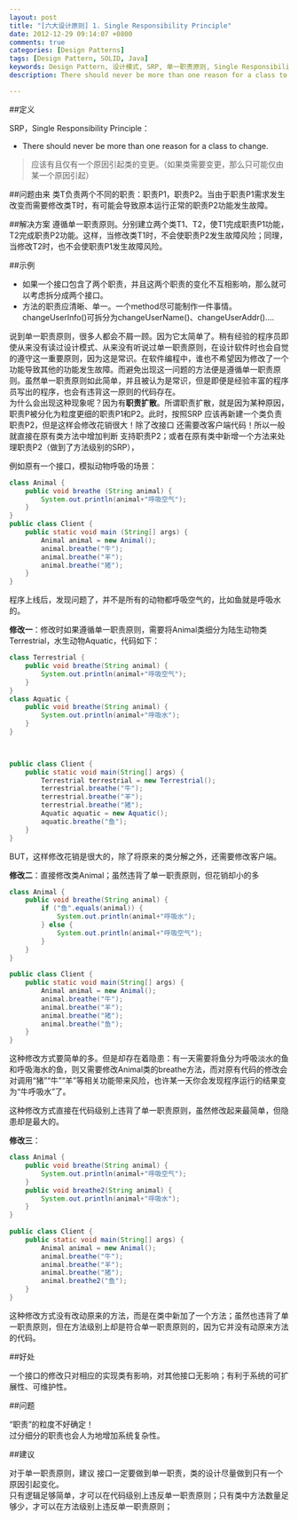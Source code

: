 ```yaml
---
layout: post
title: "[六大设计原则] 1. Single Responsibility Principle"
date: 2012-12-29 09:14:07 +0800
comments: true
categories: [Design Patterns]
tags: [Design Pattern, SOLID, Java] 
keywords: Design Pattern, 设计模式, SRP, 单一职责原则, Single Responsibility Principle, 设计原则
description: There should never be more than one reason for a class to change.  应该有且仅有一个原因引起类的变更。（如果类需要变更，那么只可能仅由某一个原因引起） 

---
```

##定义

SRP，Single Responsibility Principle：  

- There should never be more than one reason for a class to change.  
>应该有且仅有一个原因引起类的变更。（如果类需要变更，那么只可能仅由某一个原因引起）

##问题由来
类T负责两个不同的职责：职责P1，职责P2。当由于职责P1需求发生改变而需要修改类T时，有可能会导致原本运行正常的职责P2功能发生故障。  

##解决方案
遵循单一职责原则。分别建立两个类T1、T2，使T1完成职责P1功能，T2完成职责P2功能。这样，当修改类T1时，不会使职责P2发生故障风险；同理，当修改T2时，也不会使职责P1发生故障风险。     
<!--more-->

##示例

- 如果一个接口包含了两个职责，并且这两个职责的变化不互相影响，那么就可以考虑拆分成两个接口。
- 方法的职责应清晰、单一。一个method尽可能制作一件事情。changeUserInfo()可拆分为changeUserName()、changeUserAddr()....

说到单一职责原则，很多人都会不屑一顾。因为它太简单了。稍有经验的程序员即使从来没有读过设计模式、从来没有听说过单一职责原则，在设计软件时也会自觉的遵守这一重要原则，因为这是常识。在软件编程中，谁也不希望因为修改了一个功能导致其他的功能发生故障。而避免出现这一问题的方法便是遵循单一职责原则。虽然单一职责原则如此简单，并且被认为是常识，但是即便是经验丰富的程序员写出的程序，也会有违背这一原则的代码存在。    
为什么会出现这种现象呢？因为有**职责扩散**。所谓职责扩散，就是因为某种原因，职责P被分化为粒度更细的职责P1和P2。此时，按照SRP 应该再新建一个类负责职责P2，但是这样会修改花销很大！除了改接口 还需要改客户端代码！所以一般就直接在原有类方法中增加判断 支持职责P2；或者在原有类中新增一个方法来处理职责P2（做到了方法级别的SRP），

例如原有一个接口，模拟动物呼吸的场景：  
``` java
class Animal {    
    public void breathe (String animal) {    
        System.out.println(animal+"呼吸空气");    
    }    
}    
public class Client {    
    public static void main (String[] args) {    
        Animal animal = new Animal();    
        animal.breathe("牛");    
        animal.breathe("羊");    
        animal.breathe("猪");    
    }    
}
```

程序上线后，发现问题了，并不是所有的动物都呼吸空气的，比如鱼就是呼吸水的。

**修改一**：修改时如果遵循单一职责原则，需要将Animal类细分为陆生动物类Terrestrial，水生动物Aquatic，代码如下：  
``` java
class Terrestrial {    
    public void breathe(String animal) {    
        System.out.println(animal+"呼吸空气");    
    }    
}    
class Aquatic {    
    public void breathe(String animal) {    
        System.out.println(animal+"呼吸水");    
    }    
}    
    


public class Client {    
    public static void main(String[] args) {    
        Terrestrial terrestrial = new Terrestrial();    
        terrestrial.breathe("牛");    
        terrestrial.breathe("羊");    
        terrestrial.breathe("猪");          
        Aquatic aquatic = new Aquatic();    
        aquatic.breathe("鱼");    
    }    
}   
```   

BUT，这样修改花销是很大的，除了将原来的类分解之外，还需要修改客户端。

**修改二**：直接修改类Animal；虽然违背了单一职责原则，但花销却小的多  
``` java
class Animal {    
    public void breathe(String animal) {    
        if ("鱼".equals(animal)) {    
            System.out.println(animal+"呼吸水");    
        } else {    
            System.out.println(animal+"呼吸空气");    
        }    
    }    
}    
    
public class Client {    
    public static void main(String[] args) {    
        Animal animal = new Animal();    
        animal.breathe("牛");    
        animal.breathe("羊");    
        animal.breathe("猪");    
        animal.breathe("鱼");    
    }    
}  
```  

这种修改方式要简单的多。但是却存在着隐患：有一天需要将鱼分为呼吸淡水的鱼和呼吸海水的鱼，则又需要修改Animal类的breathe方法，而对原有代码的修改会对调用“猪”“牛”“羊”等相关功能带来风险，也许某一天你会发现程序运行的结果变为“牛呼吸水”了。

这种修改方式直接在代码级别上违背了单一职责原则，虽然修改起来最简单，但隐患却是最大的。

**修改三**：  
``` java
class Animal {    
    public void breathe(String animal) {    
        System.out.println(animal+"呼吸空气");    
    }       
    public void breathe2(String animal) {    
        System.out.println(animal+"呼吸水");    
    }    
}    
    
public class Client {    
    public static void main(String[] args) {    
        Animal animal = new Animal();    
        animal.breathe("牛");    
        animal.breathe("羊");    
        animal.breathe("猪");    
        animal.breathe2("鱼");    
    }    
} 
```   

这种修改方式没有改动原来的方法，而是在类中新加了一个方法；虽然也违背了单一职责原则，但在方法级别上却是符合单一职责原则的，因为它并没有动原来方法的代码。

##好处

一个接口的修改只对相应的实现类有影响，对其他接口无影响；有利于系统的可扩展性、可维护性。

##问题

“职责”的粒度不好确定！  
过分细分的职责也会人为地增加系统复杂性。

##建议

对于单一职责原则，建议 接口一定要做到单一职责，类的设计尽量做到只有一个原因引起变化。  
只有逻辑足够简单，才可以在代码级别上违反单一职责原则；只有类中方法数量足够少，才可以在方法级别上违反单一职责原则；    




<!--Google Adsense-->
<p class="meta" style="text-align:center">
    <!-- 789*90 -->
    <script async src="//pagead2.googlesyndication.com/pagead/js/adsbygoogle.js"></script>
    <ins class="adsbygoogle"
         style="display:inline-block;width:789px;height:90px"
         data-ad-client="ca-pub-6393503301700908"
         data-ad-slot="7806666870"></ins>
    <script>
    (adsbygoogle = window.adsbygoogle || []).push({});
    </script>
</p>